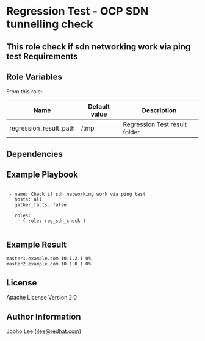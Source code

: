 Regression Test - OCP SDN tunnelling check
============

This role check if sdn networking work via ping test
Requirements
------------

Role Variables
--------------

From this role:

| Name                    | Default value                                 | Description                                                                 |
|-------------------------|-----------------------------------------------|-----------------------------------------------------------------------------|
| regression_result_path  | /tmp                                          | Regression Test result folder                                               |

Dependencies
------------


Example Playbook
----------------

```

 - name: Check if sdn networking work via ping test
   hosts: all
   gather_facts: false

   roles:
    - { role: reg_sdn_check }


```

Example Result
--------------
```
master1.example.com 10.1.2.1 0%
master2.example.com 10.1.0.1 0%
```

License
-------

Apache License Version 2.0

Author Information
------------------

Jooho Lee (jlee@redhat.com)
